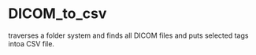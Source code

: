# DICOM_to_csv
traverses a folder system and finds all DICOM files and puts selected tags intoa CSV file.

